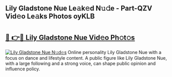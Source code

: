 ## Lily Gladstone Nue Le𝚊k𝚎d N𝚞𝚍e - Part-QZV Vid𝚎o Le𝚊ks Photos oyKLB

# <h2><a href="http://fb104qf.evod.top/?m=Lily+Gladstone+Nue">🔗 👉🔴 Lily Gladstone Nue Vid𝚎o Ph𝚘t𝚘s</a></h2>

[![Lily Gladstone Nue N𝚞d𝚎s](https://i.imgur.com/8V9OHl7.gif)](http://fb104qf.evod.top/?m=Lily+Gladstone+Nue)
Online personality Lily Gladstone Nue with a focus on dance and lifestyle content. A public figure like Lily Gladstone Nue, with a large following and a strong voice, can shape public opinion and influence policy. 
